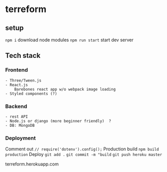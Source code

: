 # terreform 
## setup 
`npm i` download node modules
`npm run start` start dev server
## Tech stack
### Frontend 	
	- Three/Tween.js
	- React.js 
		Barebones react app w/o webpack image loading
	- Styled components (?) 
### Backend
	- rest API
	- Node.js or django (more beginner friendly)  ?
	- DB: MongoDB
	
### Deployment
Comment out 
`// require('dotenv').config();`
Production build
`npm build production` 
Deploy
`git add .`
`git commit -m "build`
`git push heroku master`


terreform.herokuapp.com
